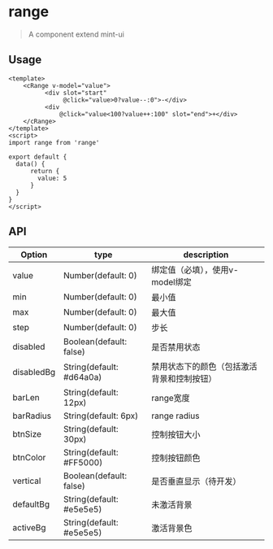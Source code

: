 # range
> A component extend mint-ui

## Usage
```vue
<template>
    <cRange v-model="value">
          <div slot="start"
               @click="value>0?value--:0">-</div>
          <div
              @click="value<100?value++:100" slot="end">+</div>
    </cRange>
</template>
<script>
import range from 'range'

export default {
  data() {
      return {
        value: 5
      }
  }
}
</script>
```

## API

| Option | type | description |
| ----- | ----- | ----- |
| value | Number(default: 0)  | 绑定值（必填），使用v-model绑定 |
| min | Number(default: 0)  | 最小值 |
| max | Number(default: 0)  | 最大值 |
| step | Number(default: 0)  | 步长 |
| disabled | Boolean(default: false)  | 是否禁用状态 |
| disabledBg | String(default: #d64a0a)  | 禁用状态下的颜色（包括激活背景和控制按钮） |
| barLen | String(default: 12px)  | range宽度 |
| barRadius | String(default: 6px)  | range radius |
| btnSize | String(default: 30px)  | 控制按钮大小 |
| btnColor | String(default: #FF5000)  | 控制按钮颜色 |
| vertical | Boolean(default: false)  | 是否垂直显示（待开发） |
| defaultBg | String(default: #e5e5e5)  | 未激活背景 |
| activeBg | String(default: #e5e5e5)  | 激活背景色 |
